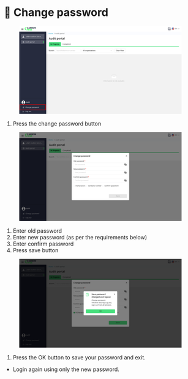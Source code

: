 # 🔐 Change password

<figure><img src="../.gitbook/assets/image (1) (1) (1).png" alt=""><figcaption></figcaption></figure>

1. Press the change password button

<figure><img src="../.gitbook/assets/image (2) (1) (1).png" alt=""><figcaption></figcaption></figure>

1. Enter old password
2. Enter new password (as per the requirements below)
3. Enter confirm password
4. Press save button

<figure><img src="../.gitbook/assets/image (3) (1) (1).png" alt=""><figcaption></figcaption></figure>

1. Press the OK button to save your password and exit.

* Login again using only the new password.
